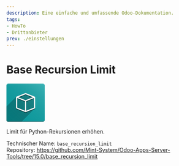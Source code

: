 ```yaml
---
description: Eine einfache und umfassende Odoo-Dokumentation.
tags:
- HowTo
- Drittanbieter
prev: ./einstellungen
---
```

# Base Recursion Limit
![icon_oms_box](assets/icon_oms_box.png)

Limit für Python-Rekursionen erhöhen. 

Technischer Name: `base_recursion_limit`\
Repository: <https://github.com/Mint-System/Odoo-Apps-Server-Tools/tree/15.0/base_recursion_limit>
